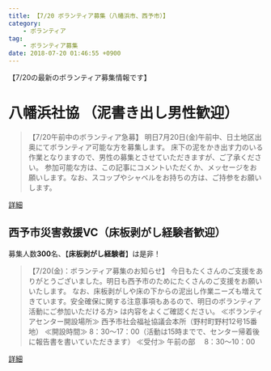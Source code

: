 ```yaml
---
title: 【7/20 ボランティア募集（八幡浜市、西予市）】
category:
    - ボランティア
tag:
    - ボランティア募集
date: 2018-07-20 01:46:55 +0900    
---
```


【7/20の最新のボランティア募集情報です】

# 八幡浜社協 （泥書き出し男性歓迎）

> 【7/20午前中のボランティア急募】
> 明日7月20日(金)午前中、日土地区出奥にてボランティア可能な方を募集します。
> 床下の泥をかき出す力のいる作業となりますので、男性の募集とさせていただきますが、ご了承ください。
> 参加可能な方は、この記事にコメントいただくか、メッセージをお願いします。なお、スコップやシャベルをお持ちの方は、ご持参をお願いします。    

[詳細](https://www.facebook.com/ywthm.syakyo/posts/1889216574713000)

## 西予市災害救援VC（床板剥がし経験者歓迎）

募集人数**300**名、【**床板剥がし経験者**】は是非！

> 【7/20(金)：ボランティア募集のお知らせ】
> 今日もたくさんのご支援をありがとうございました。明日も西予市のためにたくさんのご支援をお願いいたします。
> なお、床板剥がしや床の下からの泥出し作業ニーズも増えてきています。安全確保に関する注意事項もあるので、明日のボランティア活動にご参加いただける方> は内容をよくご確認ください。
> ≪ボランティアセンター開設場所≫
> 西予市社会福祉協議会本所（野村町野村12号15番地）
> ≪開設時間≫
> 8：30～17：00（活動は15時までで、センター帰着後に報告書を書いていただきます）
> ≪受付≫
> 午前の部　 8：30～10：00

[詳細](https://www.facebook.com/seiyosvc/posts/232484220712020)

